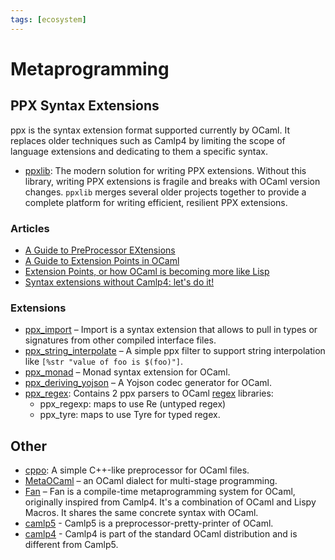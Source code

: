 ```yaml
---
tags: [ecosystem]
---
```


# Metaprogramming

## PPX Syntax Extensions

ppx is the syntax extension format supported currently by OCaml. It replaces older techniques such as Camlp4 by limiting the scope of language extensions and dedicating to them a specific syntax.

* [ppxlib](https://github.com/ocaml-ppx/ppxlib): The modern solution for writing PPX extensions. Without this library, writing PPX
extensions is fragile and breaks with OCaml version changes. `ppxlib` merges several older projects together to provide a complete
platform for writing efficient, resilient PPX extensions.

### Articles

* [A Guide to PreProcessor EXtensions](ppx.md)
* [A Guide to Extension Points in OCaml](http://whitequark.org/blog/2014/04/16/a-guide-to-extension-points-in-ocaml/)
* [Extension Points, or how OCaml is becoming more like Lisp](https://blogs.janestreet.com/extension-points-or-how-ocaml-is-becoming-more-like-lisp)
* [Syntax extensions without Camlp4: let's do it!](http://www.lexifi.com/blog/ocaml/syntax-extensions-without-camlp4-lets-do-it)

### Extensions

* [ppx_import](https://github.com/whitequark/ppx_import)  – Import is a syntax extension that allows to pull in types or signatures from other compiled interface files.
* [ppx_string_interpolate](https://github.com/sheijk/ppx_string_interpolate)  – A simple ppx filter to support string interpolation like `[%str "value of foo is $(foo)"]`.
* [ppx_monad](https://github.com/rizo/ppx_monad)  – Monad syntax extension for OCaml.
* [ppx_deriving_yojson](https://github.com/whitequark/ppx_deriving_yojson)  – A Yojson codec generator for OCaml.
* [ppx_regex](https://github.com/paurkedal/ppx_regexp): Contains 2 ppx parsers to OCaml [regex](regular_expressions.md) libraries:
  * ppx_regexp: maps to use Re (untyped regex)
  * ppx_tyre: maps to use Tyre for typed regex.

## Other

* [cppo](https://github.com/mjambon/cppo): A simple C++-like preprocessor for OCaml files.
* [MetaOCaml](http://okmij.org/ftp/ML/MetaOCaml.html)  – an OCaml dialect for multi-stage programming.
* [Fan](http://thinkinginmeta.com/Fan)  – Fan is a compile-time metaprogramming system for OCaml, originally inspired from Camlp4. It's a combination of OCaml and Lispy Macros. It shares the same concrete syntax with OCaml.
* [camlp5](http://camlp5.gforge.inria.fr/)  - Camlp5 is a preprocessor-pretty-printer of OCaml.
* [camlp4](http://caml.inria.fr/pub/docs/manual-camlp4/manual002.html)  - Camlp4 is part of the standard OCaml distribution and is different from Camlp5.
